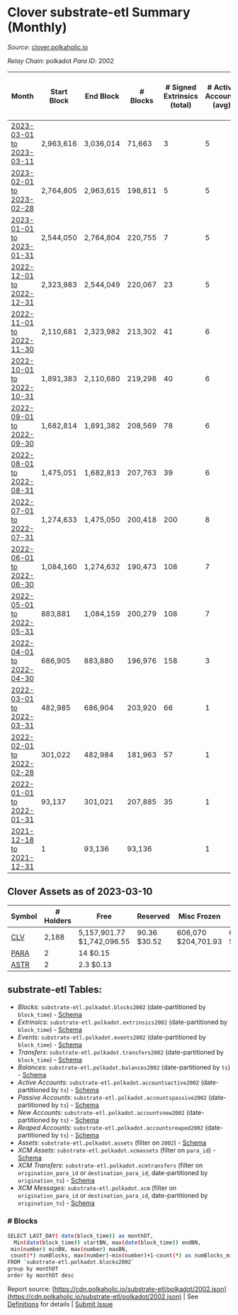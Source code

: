 # Clover substrate-etl Summary (Monthly)

_Source_: [clover.polkaholic.io](https://clover.polkaholic.io)

*Relay Chain*: polkadot
*Para ID*: 2002



| Month | Start Block | End Block | # Blocks | # Signed Extrinsics (total) | # Active Accounts (avg) | # Addresses with Balances (max) | Issues |
| ----- | ----------- | --------- | -------- | --------------------------- | ----------------------- | ------------------------------- | ------ |
| [2023-03-01 to 2023-03-11](/polkadot/2002-clover/2023-03-31.md) | 2,963,616 | 3,036,014 | 71,663 | 3 | 5 | 2,188 | - 736 (1.02%) |   
| [2023-02-01 to 2023-02-28](/polkadot/2002-clover/2023-02-28.md) | 2,764,805 | 2,963,615 | 198,811 | 5 | 5 | 2,167 | -   |   
| [2023-01-01 to 2023-01-31](/polkadot/2002-clover/2023-01-31.md) | 2,544,050 | 2,764,804 | 220,755 | 7 | 5 | 2,111 | -   |   
| [2022-12-01 to 2022-12-31](/polkadot/2002-clover/2022-12-31.md) | 2,323,983 | 2,544,049 | 220,067 | 23 | 5 | 2,064 | -   |   
| [2022-11-01 to 2022-11-30](/polkadot/2002-clover/2022-11-30.md) | 2,110,681 | 2,323,982 | 213,302 | 41 | 6 | 1,986 | -   |   
| [2022-10-01 to 2022-10-31](/polkadot/2002-clover/2022-10-31.md) | 1,891,383 | 2,110,680 | 219,298 | 40 | 6 | 1,933 | -   |   
| [2022-09-01 to 2022-09-30](/polkadot/2002-clover/2022-09-30.md) | 1,682,814 | 1,891,382 | 208,569 | 78 | 6 | 1,877 | -   |   
| [2022-08-01 to 2022-08-31](/polkadot/2002-clover/2022-08-31.md) | 1,475,051 | 1,682,813 | 207,763 | 39 | 6 | 1,830 | -   |   
| [2022-07-01 to 2022-07-31](/polkadot/2002-clover/2022-07-31.md) | 1,274,633 | 1,475,050 | 200,418 | 200 | 8 | 1,737 | -   |   
| [2022-06-01 to 2022-06-30](/polkadot/2002-clover/2022-06-30.md) | 1,084,160 | 1,274,632 | 190,473 | 108 | 7 | 1,770 | -   |   
| [2022-05-01 to 2022-05-31](/polkadot/2002-clover/2022-05-31.md) | 883,881 | 1,084,159 | 200,279 | 108 | 7 | 869 | -   |   
| [2022-04-01 to 2022-04-30](/polkadot/2002-clover/2022-04-30.md) | 686,905 | 883,880 | 196,976 | 158 | 3 | 234 | -   |   
| [2022-03-01 to 2022-03-31](/polkadot/2002-clover/2022-03-31.md) | 482,985 | 686,904 | 203,920 | 66 | 1 | 74 | -   |   
| [2022-02-01 to 2022-02-28](/polkadot/2002-clover/2022-02-28.md) | 301,022 | 482,984 | 181,963 | 57 | 1 | 33 | -   |   
| [2022-01-01 to 2022-01-31](/polkadot/2002-clover/2022-01-31.md) | 93,137 | 301,021 | 207,885 | 35 | 1 | 17 | -   |   
| [2021-12-18 to 2021-12-31](/polkadot/2002-clover/2021-12-31.md) | 1 | 93,136 | 93,136 |  | 1 | 7 | -   |   

## Clover Assets as of 2023-03-10



| Symbol | # Holders | Free | Reserved | Misc Frozen | Frozen | Price | AssetID | 
| ----- | --------- | ---- | -------- | ----------- | ------ | ----- | --- |
| [CLV](/polkadot/assets/CLV) | 2,188 | 5,157,901.77 $1,742,096.55 | 90.36 $30.52 | 606,070  $204,701.93 | 605,900 $204,644.51 | $0.34 |   `{"Token":"CLV"}` | 
| [PARA](/polkadot/assets/PARA) | 2 | 14 $0.15 |   |    |   | $0.01 |   `{"Token":"11"}` | 
| [ASTR](/polkadot/assets/ASTR) | 2 | 2.3 $0.13 |   |    |   | $0.06 |   `{"Token":"12"}` | 

## substrate-etl Tables:

* _Blocks_: `substrate-etl.polkadot.blocks2002` (date-partitioned by `block_time`) - [Schema](/schema/balances.json)
* _Extrinsics_: `substrate-etl.polkadot.extrinsics2002` (date-partitioned by `block_time`) - [Schema](/schema/extrinsics.json)
* _Events_: `substrate-etl.polkadot.events2002` (date-partitioned by `block_time`) - [Schema](/schema/events.json)
* _Transfers_: `substrate-etl.polkadot.transfers2002` (date-partitioned by `block_time`) - [Schema](/schema/transfers.json)
* _Balances_: `substrate-etl.polkadot.balances2002` (date-partitioned by `ts`) - [Schema](/schema/balances.json)
* _Active Accounts_: `substrate-etl.polkadot.accountsactive2002` (date-partitioned by `ts`) - [Schema](/schema/accountsactive.json)
* _Passive Accounts_: `substrate-etl.polkadot.accountspassive2002` (date-partitioned by `ts`) - [Schema](/schema/accountspassive.json)
* _New Accounts_: `substrate-etl.polkadot.accountsnew2002` (date-partitioned by `ts`) - [Schema](/schema/accountsnew.json)
* _Reaped Accounts_: `substrate-etl.polkadot.accountsreaped2002` (date-partitioned by `ts`) - [Schema](/schema/accountsreaped.json)
* _Assets_: `substrate-etl.polkadot.assets` (filter on `2002`) - [Schema](/schema/assets.json)
* _XCM Assets_: `substrate-etl.polkadot.xcmassets` (filter on `para_id`) - [Schema](/schema/xcmassets.json)
* _XCM Transfers_: `substrate-etl.polkadot.xcmtransfers` (filter on `origination_para_id` or `destination_para_id`, date-partitioned by `origination_ts`) - [Schema](/schema/xcmtransfers.json)
* _XCM Messages_: `substrate-etl.polkadot.xcm` (filter on `origination_para_id` or `destination_para_id`, date-partitioned by `origination_ts`) - [Schema](/schema/xcm.json)

### # Blocks
```bash
SELECT LAST_DAY( date(block_time)) as monthDT,
  Min(date(block_time)) startBN, max(date(block_time)) endBN, 
 min(number) minBN, max(number) maxBN, 
 count(*) numBlocks, max(number)-min(number)+1-count(*) as numBlocks_missing 
FROM `substrate-etl.polkadot.blocks2002` 
group by monthDT 
order by monthDT desc
```


Report source: [https://cdn.polkaholic.io/substrate-etl/polkadot/2002.json](https://cdn.polkaholic.io/substrate-etl/polkadot/2002.json) | See [Definitions](/DEFINITIONS.md) for details | [Submit Issue](https://github.com/colorfulnotion/substrate-etl/issues)
